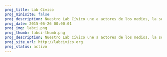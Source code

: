 ```yaml
---
proj_title: Lab Cívico
proj_minisite: false
proj_description: Nuestro Lab Cívico une a actores de los medios, la sociedad civil, la academia, el diseño, el desarrollo web y activismo, que quieren luchar por causas sociales comunes. A través de esta metodología creamos colaborativamente herramientas efectivas y multidisciplinarias para idear, planear, e implementar herramientas tecnológicas que promueven el cambio social. 
proj_date: 2015-06-26 00:00:01
proj_img: labci.png
proj_thumb: labci-thumb.png
proj_description: Nuestro Lab Cívico une a actores de los medios, la sociedad civil, la academia, el diseño, el desarrollo web y activismo, que quiere luchar por causas sociales comunes. A través de esta metodología creamos colaborativamente herramientas efectivas y multidisciplinarias para crear, planear, e implementar herramientas tecnológicas que promueven el cambio social.
proj_site_url: http://labcivico.org
proj_status: activo
---
```

